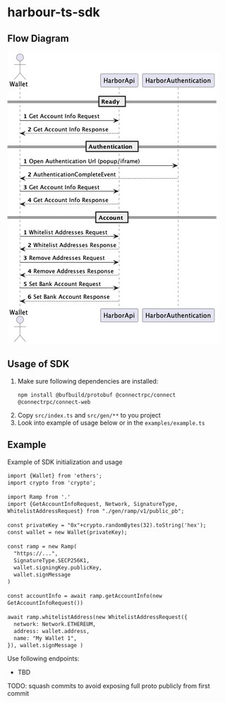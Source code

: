 # harbour-ts-sdk

## Flow Diagram
![Flow](docs/ramp-api.png)

## Usage of SDK

1. Make sure following dependencies are installed:
    ```shell
    npm install @bufbuild/protobuf @connectrpc/connect @connectrpc/connect-web
    ```
2. Copy `src/index.ts` and `src/gen/**` to you project
3. Look into example of usage below or in the `examples/example.ts`

## Example
Example of SDK initialization and usage
```Typscript
import {Wallet} from 'ethers';
import crypto from 'crypto';

import Ramp from '.'
import {GetAccountInfoRequest, Network, SignatureType, WhitelistAddressRequest} from "./gen/ramp/v1/public_pb";

const privateKey = "0x"+crypto.randomBytes(32).toString('hex');
const wallet = new Wallet(privateKey);

const ramp = new Ramp(
  "https://...",
  SignatureType.SECP256K1,
  wallet.signingKey.publicKey,
  wallet.signMessage
)

const accountInfo = await ramp.getAccountInfo(new GetAccountInfoRequest())

await ramp.whitelistAddress(new WhitelistAddressRequest({
  network: Network.ETHEREUM,
  address: wallet.address,
  name: "My Wallet 1",
}), wallet.signMessage )
```

Use following endpoints:
- TBD

TODO: squash commits to avoid exposing full proto publicly from first commit